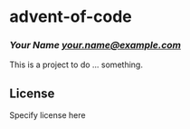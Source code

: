 # advent-of-code
### _Your Name <your.name@example.com>_

This is a project to do ... something.

## License

Specify license here

